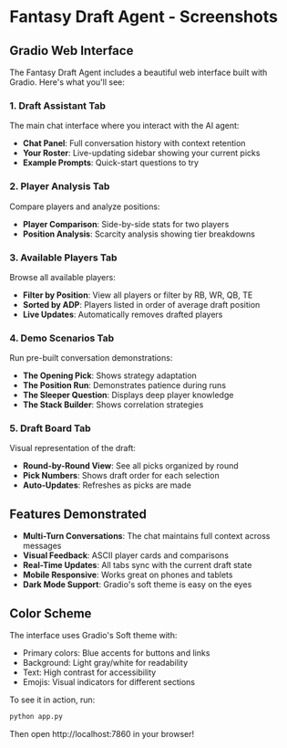 # Fantasy Draft Agent - Screenshots

## Gradio Web Interface

The Fantasy Draft Agent includes a beautiful web interface built with Gradio. Here's what you'll see:

### 1. Draft Assistant Tab
The main chat interface where you interact with the AI agent:
- **Chat Panel**: Full conversation history with context retention
- **Your Roster**: Live-updating sidebar showing your current picks
- **Example Prompts**: Quick-start questions to try

### 2. Player Analysis Tab
Compare players and analyze positions:
- **Player Comparison**: Side-by-side stats for two players
- **Position Analysis**: Scarcity analysis showing tier breakdowns

### 3. Available Players Tab
Browse all available players:
- **Filter by Position**: View all players or filter by RB, WR, QB, TE
- **Sorted by ADP**: Players listed in order of average draft position
- **Live Updates**: Automatically removes drafted players

### 4. Demo Scenarios Tab
Run pre-built conversation demonstrations:
- **The Opening Pick**: Shows strategy adaptation
- **The Position Run**: Demonstrates patience during runs
- **The Sleeper Question**: Displays deep player knowledge
- **The Stack Builder**: Shows correlation strategies

### 5. Draft Board Tab
Visual representation of the draft:
- **Round-by-Round View**: See all picks organized by round
- **Pick Numbers**: Shows draft order for each selection
- **Auto-Updates**: Refreshes as picks are made

## Features Demonstrated

- **Multi-Turn Conversations**: The chat maintains full context across messages
- **Visual Feedback**: ASCII player cards and comparisons
- **Real-Time Updates**: All tabs sync with the current draft state
- **Mobile Responsive**: Works great on phones and tablets
- **Dark Mode Support**: Gradio's soft theme is easy on the eyes

## Color Scheme

The interface uses Gradio's Soft theme with:
- Primary colors: Blue accents for buttons and links
- Background: Light gray/white for readability
- Text: High contrast for accessibility
- Emojis: Visual indicators for different sections

To see it in action, run:
```bash
python app.py
```

Then open http://localhost:7860 in your browser! 